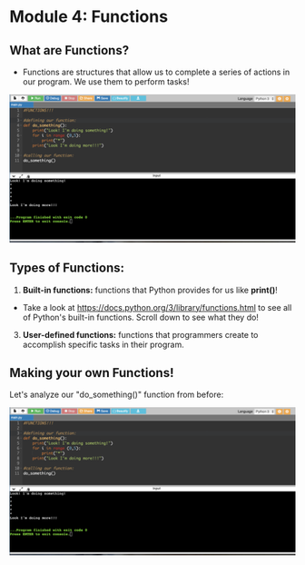 # Module 4: Functions

## What are Functions?
* Functions are structures that allow us to complete a series of actions in our program. We use them to perform tasks!

<img src="https://github.com/anorris25/BeginnerCSManual/blob/a6f409a8635337a95234dd67dde936694c0428b6/Images/Functions%20Example.png" alt="app store" width="800"/>

## Types of Functions:
1. __Built-in functions:__ functions that Python provides for us like __print()__!
* Take a look at https://docs.python.org/3/library/functions.html to see all of Python's built-in functions. Scroll down to see what they do!
3. __User-defined functions:__ functions that programmers create to accomplish specific tasks in their program.

## Making your own Functions!

Let's analyze our "do_something()" function from before:

<img src="https://github.com/anorris25/BeginnerCSManual/blob/a6f409a8635337a95234dd67dde936694c0428b6/Images/Functions%20Example.png" alt="app store" width="800"/>




